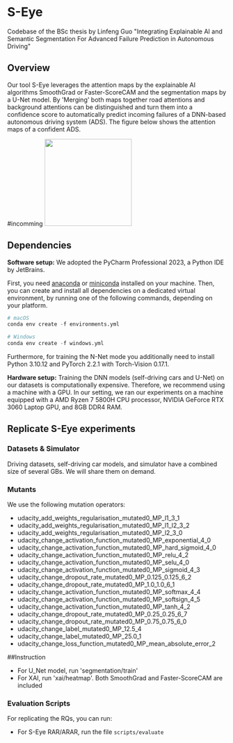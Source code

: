 # S-Eye
Codebase of the BSc thesis by Linfeng Guo "Integrating Explainable AI and Semantic Segmentation For Advanced Failure Prediction in Autonomous Driving"



## Overview

Our tool S-Eye leverages the attention maps by the explainable AI algorithms SmoothGrad or Faster-ScoreCAM and the segmentation maps by a U-Net model. By 'Merging' both maps together road attentions and background attentions can be distinguished and turn them into a confidence score to automatically predict incoming failures of a DNN-based autonomous driving system (ADS). The figure below shows the attention maps of a confident ADS.


#incomming
<img src="images/nominal.gif" height="200" />


## Dependencies

**Software setup:** We adopted the PyCharm Professional 2023, a Python IDE by JetBrains.

First, you need [anaconda](https://www.continuum.io/downloads) or [miniconda](https://conda.io/miniconda.html) installed on your machine. Then, you can create and install all dependencies on a dedicated virtual environment, by running one of the following commands, depending on your platform.

```python
# macOS
conda env create -f environments.yml 

# Windows
conda env create -f windows.yml
```

Furthermore, for training the N-Net mode you additionally need to install Python 3.10.12 and PyTorch 2.2.1 with Torch-Vision 0.17.1. 


**Hardware setup:** Training the DNN models (self-driving cars and U-Net) on our datasets is computationally expensive. Therefore, we recommend using a machine with a GPU. In our setting, we ran our experiments on a machine equipped with a AMD Ryzen 7 5800H CPU processor, NVIDIA GeForce RTX 3060 Laptop GPU, and 8GB DDR4 RAM. 

 




## Replicate S-Eye experiments

### Datasets & Simulator

Driving datasets, self-driving car models, and simulator have a combined size of several GBs. We will share them on demand.

### Mutants

We use the following mutation operators:

* udacity_add_weights_regularisation_mutated0_MP_l1_3_1
* udacity_add_weights_regularisation_mutated0_MP_l1_l2_3_2
* udacity_add_weights_regularisation_mutated0_MP_l2_3_0
* udacity_change_activation_function_mutated0_MP_exponential_4_0
* udacity_change_activation_function_mutated0_MP_hard_sigmoid_4_0
* udacity_change_activation_function_mutated0_MP_relu_4_2
* udacity_change_activation_function_mutated0_MP_selu_4_0
* udacity_change_activation_function_mutated0_MP_sigmoid_4_3
* udacity_change_dropout_rate_mutated0_MP_0.125_0.125_6_2
* udacity_change_dropout_rate_mutated0_MP_1.0_1.0_6_1
* udacity_change_activation_function_mutated0_MP_softmax_4_4
* udacity_change_activation_function_mutated0_MP_softsign_4_5
* udacity_change_activation_function_mutated0_MP_tanh_4_2
* udacity_change_dropout_rate_mutated0_MP_0.25_0.25_6_7
* udacity_change_dropout_rate_mutated0_MP_0.75_0.75_6_0
* udacity_change_label_mutated0_MP_12.5_4
* udacity_change_label_mutated0_MP_25.0_1
* udacity_change_loss_function_mutated0_MP_mean_absolute_error_2

##Instruction
* For U_Net model, run 'segmentation/train'
* For XAI, run 'xai/heatmap'. Both SmoothGrad and Faster-ScoreCAM are included 
 
### Evaluation Scripts

For replicating the RQs, you can run:

* For S-Eye RAR/ARAR, run the file `scripts/evaluate`


```
